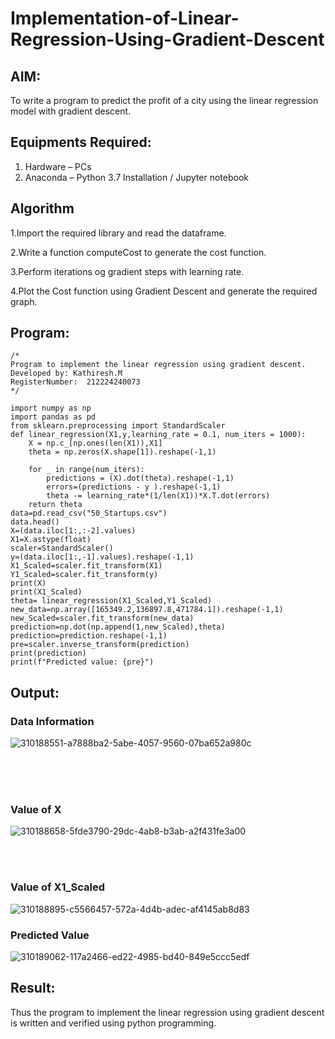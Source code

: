 # Implementation-of-Linear-Regression-Using-Gradient-Descent

## AIM:
To write a program to predict the profit of a city using the linear regression model with gradient descent.

## Equipments Required:
1. Hardware – PCs
2. Anaconda – Python 3.7 Installation / Jupyter notebook

## Algorithm
1.Import the required library and read the dataframe.

2.Write a function computeCost to generate the cost function.

3.Perform iterations og gradient steps with learning rate.

4.Plot the Cost function using Gradient Descent and generate the required graph.

## Program:
```
/*
Program to implement the linear regression using gradient descent.
Developed by: Kathiresh.M
RegisterNumber:  212224240073
*/
```
```PY
import numpy as np
import pandas as pd
from sklearn.preprocessing import StandardScaler
def linear_regression(X1,y,learning_rate = 0.1, num_iters = 1000):
    X = np.c_[np.ones(len(X1)),X1]
    theta = np.zeros(X.shape[1]).reshape(-1,1)
    
    for _ in range(num_iters):
        predictions = (X).dot(theta).reshape(-1,1)
        errors=(predictions - y ).reshape(-1,1)
        theta -= learning_rate*(1/len(X1))*X.T.dot(errors)
    return theta
data=pd.read_csv("50_Startups.csv")
data.head()
X=(data.iloc[1:,:-2].values)
X1=X.astype(float)
scaler=StandardScaler()
y=(data.iloc[1:,-1].values).reshape(-1,1)
X1_Scaled=scaler.fit_transform(X1)
Y1_Scaled=scaler.fit_transform(y)
print(X)
print(X1_Scaled)
theta= linear_regression(X1_Scaled,Y1_Scaled)
new_data=np.array([165349.2,136897.8,471784.1]).reshape(-1,1)
new_Scaled=scaler.fit_transform(new_data)
prediction=np.dot(np.append(1,new_Scaled),theta)
prediction=prediction.reshape(-1,1)
pre=scaler.inverse_transform(prediction)
print(prediction)
print(f"Predicted value: {pre}")
```


## Output:
### Data Information
![310188551-a7888ba2-5abe-4057-9560-07ba652a980c](https://github.com/gauthamkrishna7/Implementation-of-Linear-Regression-Using-Gradient-Descent/assets/141175025/4015031e-f796-4985-b91e-2bcad67262af)

<br>
<br>
<br>

### Value of X
![310188658-5fde3790-29dc-4ab8-b3ab-a2f431fe3a00](https://github.com/gauthamkrishna7/Implementation-of-Linear-Regression-Using-Gradient-Descent/assets/141175025/ab2f2037-d0d3-4828-ad78-8ca22db3770d)

<br>
<br>



### Value of X1_Scaled
![310188895-c5566457-572a-4d4b-adec-af4145ab8d83](https://github.com/gauthamkrishna7/Implementation-of-Linear-Regression-Using-Gradient-Descent/assets/141175025/6a38641e-c102-473b-9bf2-a6afeaabcdc6)

### Predicted Value
![310189062-117a2466-ed22-4985-bd40-849e5ccc5edf](https://github.com/gauthamkrishna7/Implementation-of-Linear-Regression-Using-Gradient-Descent/assets/141175025/ae2ae2a4-16a5-4639-814d-5530c01c616d)

## Result:
Thus the program to implement the linear regression using gradient descent is written and verified using python programming.
